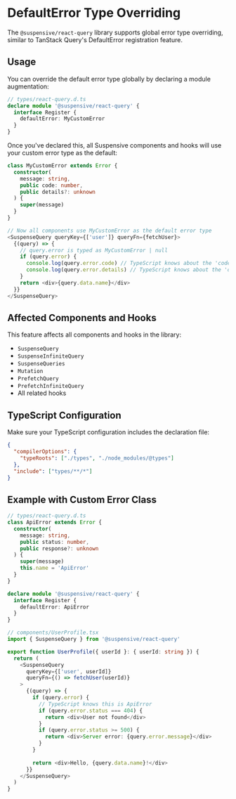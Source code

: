 # DefaultError Type Overriding

The `@suspensive/react-query` library supports global error type overriding, similar to TanStack Query's DefaultError registration feature.

## Usage

You can override the default error type globally by declaring a module augmentation:

```typescript
// types/react-query.d.ts
declare module '@suspensive/react-query' {
  interface Register {
    defaultError: MyCustomError
  }
}
```

Once you've declared this, all Suspensive components and hooks will use your custom error type as the default:

```typescript
class MyCustomError extends Error {
  constructor(
    message: string,
    public code: number,
    public details?: unknown
  ) {
    super(message)
  }
}

// Now all components use MyCustomError as the default error type
<SuspenseQuery queryKey={['user']} queryFn={fetchUser}>
  {(query) => {
    // query.error is typed as MyCustomError | null
    if (query.error) {
      console.log(query.error.code) // TypeScript knows about the 'code' property
      console.log(query.error.details) // TypeScript knows about the 'details' property
    }
    return <div>{query.data.name}</div>
  }}
</SuspenseQuery>
```

## Affected Components and Hooks

This feature affects all components and hooks in the library:

- `SuspenseQuery`
- `SuspenseInfiniteQuery`  
- `SuspenseQueries`
- `Mutation`
- `PrefetchQuery`
- `PrefetchInfiniteQuery`
- All related hooks

## TypeScript Configuration

Make sure your TypeScript configuration includes the declaration file:

```json
{
  "compilerOptions": {
    "typeRoots": ["./types", "./node_modules/@types"]
  },
  "include": ["types/**/*"]
}
```

## Example with Custom Error Class

```typescript
// types/react-query.d.ts
class ApiError extends Error {
  constructor(
    message: string,
    public status: number,
    public response?: unknown
  ) {
    super(message)
    this.name = 'ApiError'
  }
}

declare module '@suspensive/react-query' {
  interface Register {
    defaultError: ApiError
  }
}
```

```typescript
// components/UserProfile.tsx
import { SuspenseQuery } from '@suspensive/react-query'

export function UserProfile({ userId }: { userId: string }) {
  return (
    <SuspenseQuery
      queryKey={['user', userId]}
      queryFn={() => fetchUser(userId)}
    >
      {(query) => {
        if (query.error) {
          // TypeScript knows this is ApiError
          if (query.error.status === 404) {
            return <div>User not found</div>
          }
          if (query.error.status >= 500) {
            return <div>Server error: {query.error.message}</div>
          }
        }
        
        return <div>Hello, {query.data.name}!</div>
      }}
    </SuspenseQuery>
  )
}
```